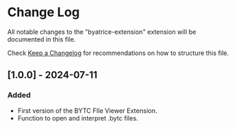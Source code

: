 # Change Log

All notable changes to the "byatrice-extension" extension will be documented in this file.

Check [Keep a Changelog](http://keepachangelog.com/) for recommendations on how to structure this file.

## [1.0.0] - 2024-07-11
### Added
- First version of the BYTC FIle Viewer Extension.
- Function to open and interpret .bytc files.